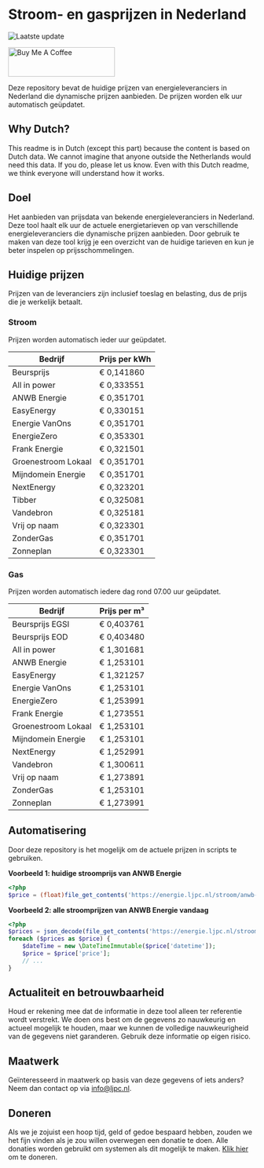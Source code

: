 # Stroom- en gasprijzen in Nederland

![Laatste update](https://img.shields.io/badge/laatste%20update-2024--10--24%2007%3A00%20CET-brightgreen)

<a href="https://www.buymeacoffee.com/Lars-" target="_blank"><img src="https://cdn.buymeacoffee.com/buttons/v2/default-orange.png" alt="Buy Me A Coffee" height="60" style="height: 60px !important;width: 217px !important;" ></a>

Deze repository bevat de huidige prijzen van energieleveranciers in Nederland die dynamische prijzen aanbieden. De prijzen worden elk uur automatisch geüpdatet.

## Why Dutch?

This readme is in Dutch (except this part) because the content is based on Dutch data. We cannot imagine that anyone outside the Netherlands would need this data. If you do, please let us know. Even with this Dutch readme, we think
everyone will understand how it works.

## Doel

Het aanbieden van prijsdata van bekende energieleveranciers in Nederland. Deze tool haalt elk uur de actuele energietarieven op van verschillende energieleveranciers die dynamische prijzen aanbieden. Door gebruik te maken van deze tool
krijg je een overzicht van de huidige tarieven en kun je beter inspelen op prijsschommelingen.

## Huidige prijzen

Prijzen van de leveranciers zijn inclusief toeslag en belasting, dus de prijs die je werkelijk betaalt.

### Stroom

Prijzen worden automatisch ieder uur geüpdatet.

 Bedrijf | Prijs per kWh 
---------|---------------
Beursprijs | € 0,141860
All in power | € 0,333551
ANWB Energie | € 0,351701
EasyEnergy | € 0,330151
Energie VanOns | € 0,351701
EnergieZero | € 0,353301
Frank Energie | € 0,321501
Groenestroom Lokaal | € 0,351701
Mijndomein Energie | € 0,351701
NextEnergy | € 0,323201
Tibber | € 0,325081
Vandebron | € 0,325181
Vrij op naam | € 0,323301
ZonderGas | € 0,351701
Zonneplan | € 0,323301


### Gas

Prijzen worden automatisch iedere dag rond 07.00 uur geüpdatet.

 Bedrijf | Prijs per m³ 
---------|--------------
Beursprijs EGSI | € 0,403761
Beursprijs EOD | € 0,403480
All in power | € 1,301681
ANWB Energie | € 1,253101
EasyEnergy | € 1,321257
Energie VanOns | € 1,253101
EnergieZero | € 1,253991
Frank Energie | € 1,273551
Groenestroom Lokaal | € 1,253101
Mijndomein Energie | € 1,253101
NextEnergy | € 1,252991
Vandebron | € 1,300611
Vrij op naam | € 1,273891
ZonderGas | € 1,253101
Zonneplan | € 1,273991


## Automatisering

Door deze repository is het mogelijk om de actuele prijzen in scripts te gebruiken.

**Voorbeeld 1: huidige stroomprijs van ANWB Energie**

```php
<?php
$price = (float)file_get_contents('https://energie.ljpc.nl/stroom/anwb-energie-nu.txt');

```

**Voorbeeld 2: alle stroomprijzen van ANWB Energie vandaag**

```php
<?php
$prices = json_decode(file_get_contents('https://energie.ljpc.nl/stroom/all-in-power-vandaag.json'),true);
foreach ($prices as $price) {
    $dateTime = new \DateTimeImmutable($price['datetime']);
    $price = $price['price'];
    // ...
}
```

## Actualiteit en betrouwbaarheid

Houd er rekening mee dat de informatie in deze tool alleen ter referentie wordt verstrekt. We doen ons best om de gegevens zo nauwkeurig en actueel mogelijk te houden, maar we kunnen de volledige nauwkeurigheid van de gegevens niet
garanderen. Gebruik deze informatie op eigen risico.

## Maatwerk

Geïnteresseerd in maatwerk op basis van deze gegevens of iets anders? Neem dan contact op
via [info@ljpc.nl](mailto:info@ljpc.nl?subject=Energie%20prijzen).

## Doneren

Als we je zojuist een hoop tijd, geld of gedoe bespaard hebben, zouden we het fijn vinden als je zou willen overwegen een
donatie te doen. Alle donaties worden gebruikt om systemen als dit mogelijk te
maken. [Klik hier](https://www.buymeacoffee.com/Lars-) om te doneren.
